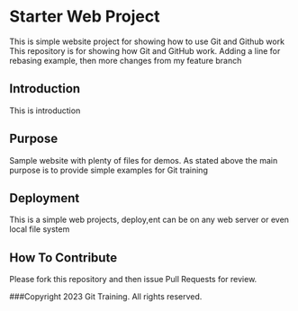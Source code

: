 # Starter Web Project

This is simple website project for showing how to use Git and Github work
This repository is for showing how Git and GitHub work. Adding a line for rebasing example, then more changes from my feature branch


## Introduction
This is introduction

## Purpose

Sample website with plenty of files for demos. As stated above the main purpose is to provide simple examples for Git training

## Deployment
This is a simple web projects, deploy,ent can be on any web server or even local file system

## How To Contribute
Please fork this repository and then issue Pull Requests for review.

###Copyright
2023 Git Training. All rights reserved.
